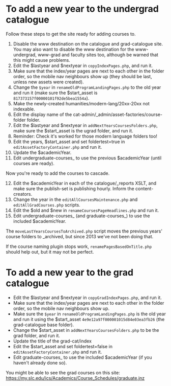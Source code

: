 # To add a new year to the undergrad catalogue

Follow these steps to get the site ready for adding courses to.

1. Disable the www destination on the catalogue and grad-catalogue site. You may also want to disable the www destination for the www-undergrad, www-grad and faculty sites too, although be warned that this might cause problems.
2. Edit the $lastyear and $nextyear in `copyIndexPages.php`, and run it.
3. Make sure that the index/year pages are next to each other in the folder order, so the mobile nav neighbours show up (they should be last, unless new assets were created).
4. Change the `$year` in `renameOldProgramLandingPages.php` to the old year and run it (make sure the $start_asset is `817373157f00000101f92de5bea1554a`).
5. Make the newly-created humanities/modern-lang/20xx-20xx not indexable.
6. Edit the display name of the cat-admin/_admin/asset-factories/course-folder folder.
7. Edit the $lastyear and $nextyear in `addNextYearsCoursesFolders.php`, make sure the $start_asset is the ugrad folder, and run it.
8. Reminder: Check it's worked for those modern language folders too!
9. Edit the years, $start_asset and set foldertest=true in `editAssetFactoryContainer.php` and run it.
10. Update the $academicYear.
11. Edit undergraduate-courses_ to use the previous $academicYear (until courses are ready).

Now you're ready to add the courses to cascade.

12. Edit the $academicYear in each of the catalogue/_reports XSLT, and make sure the publish-set is publishing hourly. Inform the content-creators.
13. Change the year in the `editAllCoursesMaintenance.php` and `editAllGradCourses.php` scripts.
14. Edit the $old and $new in `renameCoursesPageHeadlines.php` and run it.
15. Edit undergraduate-courses_ (and graduate-courses_) to use the included $academicYear.

The `moveLastYearsCoursesToArchived.php` script moves the previous years' course folders to _archived, but since 2013 we've not been doing that.

If the course naming plugin stops work, `renamePagesBasedOnTitle.php` should help out, but it may not be perfect.

# To add a new year to the grad catalogue

* Edit the $lastyear and $nextyear in `copyGradIndexPages.php`, and run it.
* Make sure that the index/year pages are next to each other in the folder order, so the mobile nav neighbours show up.
* Make sure the `$year` in `renameOldProgramLandingPages.php` is the old year and run it using the $start_asset `4e9e12a97f000001015d84e03ea3fb26` (the grad-catalogue base folder).
* Change the $start_asset in `addNextYearsCoursesFolders.php` to be the grad folder, and run it.
* Update the title of the grad-cat/index
* Edit the $start_asset and set foldertest=false in `editAssetFactoryContainer.php` and run it.
* Edit graduate-courses_ to use the included $academicYear (if you haven't already done so).

You might be able to see the grad courses on this site: https://my.slc.edu/ics/Academics/Course_Schedules/graduate.jnz
